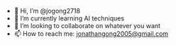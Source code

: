 - 👋 Hi, I’m @jogong2718
- 🌱 I’m currently learning AI techniques
- 💞️ I’m looking to collaborate on whatever you want
- 📫 How to reach me: jonathangong2005@gmail.com

<!---
jogong2718/jogong2718 is a ✨ special ✨ repository because its `README.md` (this file) appears on your GitHub profile.
You can click the Preview link to take a look at your changes.
--->
